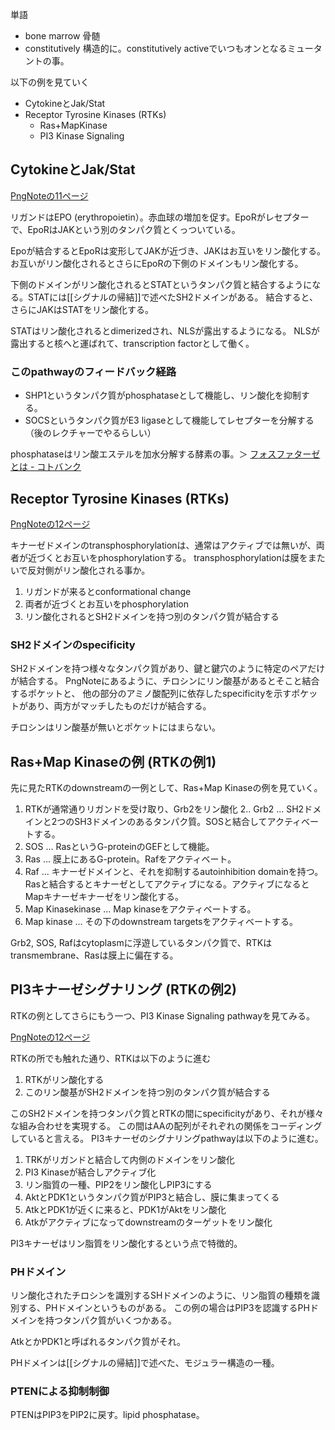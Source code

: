 単語

- bone marrow 骨髄
- constitutively 構造的に。constitutively activeでいつもオンとなるミュータントの事。

以下の例を見ていく

- CytokineとJak/Stat
- Receptor Tyrosine Kinases (RTKs)
   - Ras+MapKinase
   - PI3 Kinase Signaling

## CytokineとJak/Stat

[PngNoteの11ページ](https://karino2.github.io/ImageGallery/CellBiology706x.html#lg=1&slide=10)

リガンドはEPO (erythropoietin）。赤血球の増加を促す。EpoRがレセプターで、EpoRはJAKという別のタンパク質とくっついている。

Epoが結合するとEpoRは変形してJAKが近づき、JAKはお互いをリン酸化する。お互いがリン酸化されるとさらにEpoRの下側のドメインもリン酸化する。

下側のドメインがリン酸化されるとSTATというタンパク質と結合するようになる。STATには[[シグナルの帰結]]で述べたSH2ドメインがある。
結合すると、さらにJAKはSTATをリン酸化する。

STATはリン酸化されるとdimerizedされ、NLSが露出するようになる。
NLSが露出すると核へと運ばれて、transcription factorとして働く。

### このpathwayのフィードバック経路

- SHP1というタンパク質がphosphataseとして機能し、リン酸化を抑制する。 
- SOCSというタンパク質がE3 ligaseとして機能してレセプターを分解する（後のレクチャーでやるらしい）

phosphataseはリン酸エステルを加水分解する酵素の事。＞ [フォスファターゼとは - コトバンク](https://kotobank.jp/word/%E3%83%95%E3%82%A9%E3%82%B9%E3%83%95%E3%82%A1%E3%82%BF%E3%83%BC%E3%82%BC-616506)

## Receptor Tyrosine Kinases (RTKs)

[PngNoteの12ページ](https://karino2.github.io/ImageGallery/CellBiology706x.html#lg=1&slide=11)

キナーゼドメインのtransphosphorylationは、通常はアクティブでは無いが、両者が近づくとお互いをphosphorylationする。
transphosphorylationは膜をまたいで反対側がリン酸化される事か。

1. リガンドが来るとconformational change
2. 両者が近づくとお互いをphosphorylation
3. リン酸化されるとSH2ドメインを持つ別のタンパク質が結合する

### SH2ドメインのspecificity

SH2ドメインを持つ様々なタンパク質があり、鍵と鍵穴のように特定のペアだけが結合する。
PngNoteにあるように、チロシンにリン酸基があるとそこと結合するポケットと、
他の部分のアミノ酸配列に依存したspecificityを示すポケットがあり、両方がマッチしたものだけが結合する。

チロシンはリン酸基が無いとポケットにはまらない。

## Ras+Map Kinaseの例 (RTKの例1)

先に見たRTKのdownstreamの一例として、Ras+Map Kinaseの例を見ていく。

1. RTKが通常通りリガンドを受け取り、Grb2をリン酸化
2.. Grb2 ... SH2ドメインと2つのSH3ドメインのあるタンパク質。SOSと結合してアクティベートする。
3. SOS ... RasというG-proteinのGEFとして機能。
4. Ras ... 膜上にあるG-protein。Rafをアクティベート。
5. Raf ... キナーゼドメインと、それを抑制するautoinhibition domainを持つ。Rasと結合するとキナーゼとしてアクティブになる。アクティブになるとMapキナーゼキナーゼをリン酸化する。
6. Map Kinasekinase ... Map kinaseをアクティベートする。
7. Map kinase ... その下のdownstream targetsをアクティベートする。

Grb2, SOS, Rafはcytoplasmに浮遊しているタンパク質で、RTKはtransmembrane、Rasは膜上に偏在する。

## PI3キナーゼシグナリング (RTKの例2)

RTKの例としてさらにもう一つ、PI3 Kinase Signaling pathwayを見てみる。

[PngNoteの12ページ](https://karino2.github.io/ImageGallery/CellBiology706x.html#lg=1&slide=11)

RTKの所でも触れた通り、RTKは以下のように進む

1. RTKがリン酸化する
2. このリン酸基がSH2ドメインを持つ別のタンパク質が結合する

このSH2ドメインを持つタンパク質とRTKの間にspecificityがあり、それが様々な組み合わせを実現する。
この間はAAの配列がそれぞれの関係をコーディングしていると言える。
PI3キナーゼのシグナリングpathwayは以下のように進む。

1. TRKがリガンドと結合して内側のドメインをリン酸化
2. PI3 Kinaseが結合しアクティブ化
3. リン脂質の一種、PIP2をリン酸化しPIP3にする
4. AktとPDK1というタンパク質がPIP3と結合し、膜に集まってくる
5. AtkとPDK1が近くに来ると、PDK1がAktをリン酸化
6. Atkがアクティブになってdownstreamのターゲットをリン酸化

PI3キナーゼはリン脂質をリン酸化するという点で特徴的。

### PHドメイン

リン酸化されたチロシンを識別するSHドメインのように、リン脂質の種類を識別する、PHドメインというものがある。
この例の場合はPIP3を認識するPHドメインを持つタンパク質がいくつかある。

AtkとかPDK1と呼ばれるタンパク質がそれ。

PHドメインは[[シグナルの帰結]]で述べた、モジュラー構造の一種。

### PTENによる抑制制御

PTENはPIP3をPIP2に戻す。lipid phosphatase。